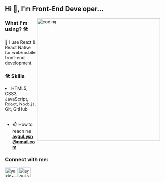 <h2 align="left">Hi 👋, I'm Front-End Developer...</h2>
<img align="right" alt="coding" width="400" src="https://erbiotech.com/wp-content/uploads/2018/11/developer_gif.gif">
<h3>What I'm using? 🛠</h3>
🔭 I use React & React Native for web/mobile front-end development.
<h3>🛠 Skills</h3>
<li>HTML5, CSS3, JavaScript, React, Node.js, Git, GitHub</li>
<br/>

- 📫 How to reach me **aygul.ysn@gmail.com**

<h3 align="left">Connect with me:</h3>
<p align="left">
<a href="https://linkedin.com/in/yasin-aygül" target="blank"><img align="center" src="https://raw.githubusercontent.com/rahuldkjain/github-profile-readme-generator/master/src/images/icons/Social/linked-in-alt.svg" alt="yasin-aygül" height="30" width="40" /></a>
<a href="https://codesandbox.com/aygul_ysn" target="blank"><img align="center" src="https://raw.githubusercontent.com/rahuldkjain/github-profile-readme-generator/master/src/images/icons/Social/codesandbox.svg" alt="aygul_ysn" height="30" width="40" /></a>
</p>





